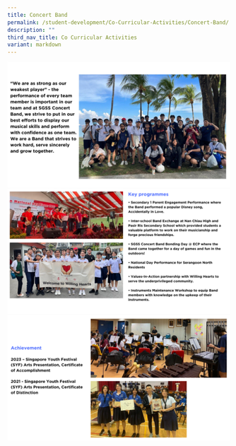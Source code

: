 ```yaml
---
title: Concert Band
permalink: /student-development/Co-Curricular-Activities/Concert-Band/
description: ""
third_nav_title: Co Curricular Activities
variant: markdown
---
```

![](/images/band2024%20(4).png)![](/images/band2024%20(2).png)![](/images/band2024%20(3).png)